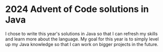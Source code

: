 # 2024 Advent of Code solutions in Java

I chose to write this year's solutions in Java so that I can refresh my skills and learn more about the language. My goal for this year is to simply level up my Java knowledge so that I can work on bigger projects in the future.
